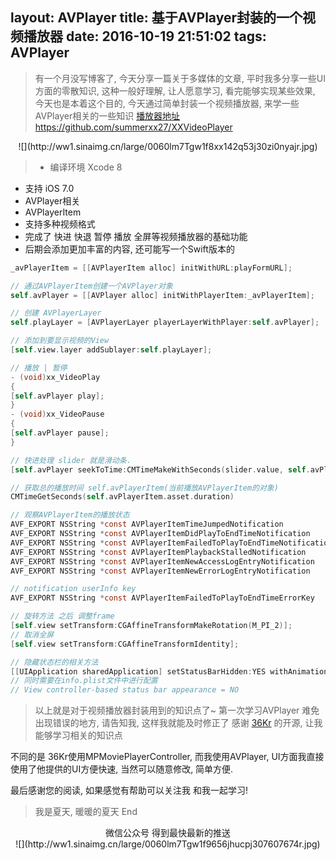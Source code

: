 layout: AVPlayer
title: 基于AVPlayer封装的一个视频播放器
date: 2016-10-19 21:51:02
tags: AVPlayer
---
> 有一个月没写博客了, 今天分享一篇关于多媒体的文章, 平时我多分享一些UI方面的零散知识, 这种一般好理解, 让人愿意学习, 看完能够实现某些效果, 今天也是本着这个目的, 今天通过简单封装一个视频播放器, 来学一些AVPlayer相关的一些知识 
[播放器地址https://github.com/summerxx27/XXVideoPlayer](https://github.com/summerxx27/XXVideoPlayer)

<div align=center>
![](http://ww1.sinaimg.cn/large/0060lm7Tgw1f8xx142q53j30zi0nyajr.jpg)
</div>

<!-- more -->

> - 编译环境 Xcode 8
- 支持 iOS 7.0
- AVPlayer相关
- AVPlayerItem
- 支持多种视频格式
- 完成了 快进 快退 暂停 播放 全屏等视频播放器的基础功能
- 后期会添加更加丰富的内容, 还可能写一个Swift版本的

```objectivec
_avPlayerItem = [[AVPlayerItem alloc] initWithURL:playFormURL];

```
```objectivec
// 通过AVPlayerItem创建一个AVPlayer对象
self.avPlayer = [[AVPlayer alloc] initWithPlayerItem:_avPlayerItem];
```

```objectivec
// 创建 AVPlayerLayer
self.playLayer = [AVPlayerLayer playerLayerWithPlayer:self.avPlayer];
```

```objectivec
// 添加到要显示视频的View
[self.view.layer addSublayer:self.playLayer];
```
```objectivec
// 播放 | 暂停
- (void)xx_VideoPlay
{
[self.avPlayer play];
}
- (void)xx_VideoPause
{
[self.avPlayer pause];
}
```
```objectivec
// 快进处理 slider 就是滑动条.
[self.avPlayer seekToTime:CMTimeMakeWithSeconds(slider.value, self.avPlayerItem.currentTime.timescale)];
```
```objectivec
// 获取总的播放时间 self.avPlayerItem(当前播放AVPlayerItem的对象)
CMTimeGetSeconds(self.avPlayerItem.asset.duration)
```
```objectivec
// 观察AVPlayerItem的播放状态
AVF_EXPORT NSString *const AVPlayerItemTimeJumpedNotification			 NS_AVAILABLE(10_7, 5_0);	// the item's current time has changed discontinuously
AVF_EXPORT NSString *const AVPlayerItemDidPlayToEndTimeNotification      NS_AVAILABLE(10_7, 4_0);   // item has played to its end time
AVF_EXPORT NSString *const AVPlayerItemFailedToPlayToEndTimeNotification NS_AVAILABLE(10_7, 4_3);   // item has failed to play to its end time
AVF_EXPORT NSString *const AVPlayerItemPlaybackStalledNotification       NS_AVAILABLE(10_9, 6_0);    // media did not arrive in time to continue playback
AVF_EXPORT NSString *const AVPlayerItemNewAccessLogEntryNotification	 NS_AVAILABLE(10_9, 6_0);	// a new access log entry has been added
AVF_EXPORT NSString *const AVPlayerItemNewErrorLogEntryNotification		 NS_AVAILABLE(10_9, 6_0);	// a new error log entry has been added

// notification userInfo key                                                                    type
AVF_EXPORT NSString *const AVPlayerItemFailedToPlayToEndTimeErrorKey     NS_AVAILABLE(10_7, 4_3);   // NSError
```
```objectivec
// 旋转方法 之后 调整frame
[self.view setTransform:CGAffineTransformMakeRotation(M_PI_2)];
// 取消全屏
[self.view setTransform:CGAffineTransformIdentity];
```
```objectivec
// 隐藏状态栏的相关方法
[[UIApplication sharedApplication] setStatusBarHidden:YES withAnimation:UIStatusBarAnimationFade];
// 同时需要在info.plist文件中进行配置
// View controller-based status bar appearance = NO
```
>以上就是对于视频播放器封装用到的知识点了~
第一次学习AVPlayer 难免出现错误的地方, 请告知我, 这样我就能及时修正了
感谢 [36Kr](https://github.com/36Kr-Mobile) 的开源, 让我能够学习相关的知识点

不同的是 36Kr使用MPMoviePlayerController, 而我使用AVPlayer, UI方面我直接使用了他提供的UI方便快速, 当然可以随意修改, 简单方便.

最后感谢您的阅读, 如果感觉有帮助可以关注我 和我一起学习! 

> 我是夏天, 暖暖的夏天
End


<div align=center>
微信公众号 得到最快最新的推送
</div>

<div align=center>
![](http://ww1.sinaimg.cn/large/0060lm7Tgw1f9656jhucpj307607674r.jpg)
</div>
